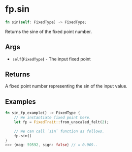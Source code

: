 # fp.sin

```rust
fn sin(self: FixedType) -> FixedType;
```

Returns the sine of the fixed point number.

## Args

* `self`(`FixedType`) - The input fixed point

## Returns

A fixed point number representing the sin  of the input value.

## Examples

```rust
fn sin_fp_example() -> FixedType {
    // We instantiate fixed point here.
    let fp = FixedTrait::from_unscaled_felt(2);
    
    // We can call `sin` function as follows.
    fp.sin()
}
>>> {mag: 59592, sign: false} // = 0.909..
``` 
